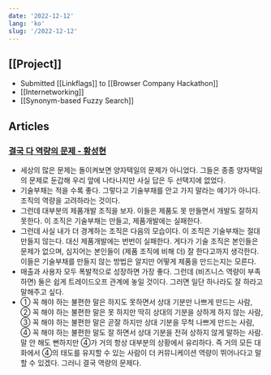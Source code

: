 ```yaml
---
date: '2022-12-12'
lang: 'ko'
slug: '/2022-12-12'
---
```


## [[Project]]

- Submitted [[Linkflags]] to [[Browser Company Hackathon]]
- [[Internetworking]]
- [[Synonym-based Fuzzy Search]]

## Articles

### [결국 다 역량의 문제 - 황성현](https://hwang.sh/%EA%B2%B0%EA%B5%AD+%EB%8B%A4+%EC%97%AD%EB%9F%89%EC%9D%98+%EB%AC%B8%EC%A0%9C)

- 세상의 많은 문제는 돌이켜보면 양자택일의 문제가 아니었다. 그들은 종종 양자택일의 문제로 둔갑해 우리 앞에 나타나지만 사실 답은 두 선택지에 없었다.
- 기술부채는 적을 수록 좋다. 그렇다고 기술부채를 안고 가지 말라는 얘기가 아니다. 조직의 역량을 고려하라는 것이다.
- 그런데 대부분의 제품개발 조직을 보자. 이들은 제품도 못 만들면서 개발도 잘하지 못한다. 이 조직은 기술부채는 만들고, 제품개발에는 실패한다.
- 그런데 사실 내가 더 경계하는 조직은 다음의 모습이다. 이 조직은 기술부채는 절대 만들지 않는다. 대신 제품개발에는 번번이 실패한다. 게다가 기술 조직은 본인들은 문제가 없으며, 심지어는 본인들이 (제품 조직에 비해 더) 잘 한다고까지 생각한다. 이들은 기술부채를 만들지 않는 방법은 알지만 어떻게 제품을 만드는지는 모른다.
- 매출과 사용자 모두 폭발적으로 성장하면 가장 좋다. 그런데 (비즈니스 역량이 부족하면) 둘은 쉽게 트레이드오프 관계에 놓일 것이다. 그러면 일단 하나라도 잘 하라고 말해주고 싶다.
- ① 꼭 해야 하는 불편한 말은 하지도 못하면서 상대 기분만 나쁘게 만드는 사람, ② 꼭 해야 하는 불편한 말은 못 하지만 딱히 상대의 기분을 상하게 하지 않는 사람, ③ 꼭 해야 하는 불편한 말은 곧잘 하지만 상대 기분을 무척 나쁘게 만드는 사람, ④ 꼭 해야 하는 불편한 말도 잘 하면서 상대 기분을 전혀 상하지 않게 말하는 사람. 말 안 해도 뻔하지만 ④가 거의 항상 대부분의 상황에서 유리하다. 즉 거의 모든 대화에서 ④의 태도를 유지할 수 있는 사람이 더 커뮤니케이션 역량이 뛰어나다고 말할 수 있겠다. 그러니 결국 역량의 문제다.
